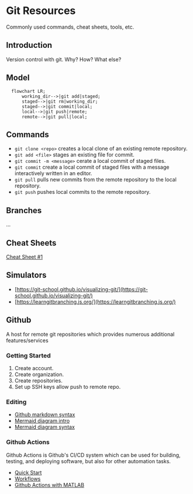 # Git Resources
Commonly used commands, cheat sheets, tools, etc.

## Introduction
Version control with git. Why? How? What else? 

## Model
```mermaid
  flowchart LR;
      working_dir-->|git add|staged;
      staged-->|git rm|working_dir;
      staged-->|git commit|local;
      local-->|git push|remote;
      remote-->|git pull|local;
```


## Commands
- ```git clone <repo>``` creates a local clone of an existing remote repository.
- ```git add <file>``` stages an existing file for commit.  
- ```git commit -m <message>``` cerate a local commit of staged files.
- ```git commit``` create a local commit of staged files with a message interactively written in an editor.
- ```git pull``` pulls new commits from the remote repository to the local repository.
- ```git push``` pushes local commits to the remote repository.

## Branches
...

## Cheat Sheets
[Cheat Sheet #1](https://images.datacamp.com/image/upload/v1656573882/Marketing/Blog/git_cheat_sheet.pdf)

## Simulators
- [https://git-school.github.io/visualizing-git/](https://git-school.github.io/visualizing-git/)
- [https://learngitbranching.js.org/](https://learngitbranching.js.org/)

## Github
A host for remote git repositories which provides numerous additional features/services

### Getting Started
1. Create account.
2. Create organization.
3. Create repositories.
4. Set up SSH keys allow push to remote repo.
   
### Editing
- [Github markdown syntax](https://docs.github.com/en/get-started/writing-on-github/getting-started-with-writing-and-formatting-on-github/basic-writing-and-formatting-syntax)
- [Mermaid diagram intro](https://github.blog/2022-02-14-include-diagrams-markdown-files-mermaid/)
- [Mermaid diagram syntax](https://mermaid.js.org/intro/syntax-reference.html)

### Github Actions
Github Actions is Github's CI/CD system which can be used for building, testing, and deploying software, but also for other automation tasks. 
- [Quick Start](https://docs.github.com/en/actions/quickstart)
- [Workflows](https://docs.github.com/en/actions/using-workflows)
- [Github Actions with MATLAB](https://www.mathworks.com/videos/how-to-run-matlab-in-github-actions-1680591754005.html)


